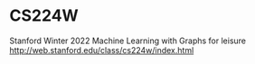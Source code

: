 # CS224W
Stanford Winter 2022 Machine Learning with Graphs for leisure
http://web.stanford.edu/class/cs224w/index.html

